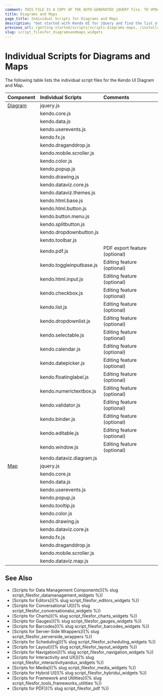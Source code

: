 ```yaml
---
comment: THIS FILE IS A COPY OF THE AUTO-GENERATED jQUERY file. TO UPDATE THE CONTENT, COPY THE NEW DEPENDENCIES FROM THE RELEVANT jQUERY FILE.
title: Diagrams and Maps
page_title: Individual Scripts for Diagrams and Maps
description: "Get started with Kendo UI for jQuery and find the list of required script files for the Kendo UI Diagrams and Maps"
previous_url: /getting-started/scripts/scripts-diagrams-maps, /installation/scripts/scripts-diagrams-maps
slug: script_filesfor_diagramsandmaps_widgets
---
```


# Individual Scripts for Diagrams and Maps

The following table lists the individual script files for the Kendo UI Diagram and Map.&nbsp;&nbsp;

| Component | Individual Scripts | Comments |
| :---   | :---         | :---     |
| [Diagram](https://demos.telerik.com/kendo-ui/diagram/index) | jquery.js | |
| | kendo.core.js | |
| | kendo.data.js | |
| | kendo.userevents.js | |
| | kendo.fx.js | |
| | kendo.draganddrop.js | |
| | kendo.mobile.scroller.js | |
| | kendo.color.js | |
| | kendo.popup.js | |
| | kendo.drawing.js | |
| | kendo.dataviz.core.js | |
| | kendo.dataviz.themes.js | |
| | kendo.html.base.js | |
| | kendo.html.button.js | |
| | kendo.button.menu.js | |
| | kendo.splitbutton.js | |
| | kendo.dropdownbutton.js | |
| | kendo.toolbar.js | |
| | kendo.pdf.js | PDF export feature (optional) |
| | kendo.toggleinputbase.js | Editing feature (optional) |
| | kendo.html.input.js | Editing feature (optional) |
| | kendo.checkbox.js | Editing feature (optional) |
| | kendo.list.js | Editing feature (optional) |
| | kendo.dropdownlist.js | Editing feature (optional) |
| | kendo.selectable.js | Editing feature (optional) |
| | kendo.calendar.js | Editing feature (optional) |
| | kendo.datepicker.js | Editing feature (optional) |
| | kendo.floatinglabel.js | Editing feature (optional) |
| | kendo.numerictextbox.js | Editing feature (optional) |
| | kendo.validator.js | Editing feature (optional) |
| | kendo.binder.js | Editing feature (optional) |
| | kendo.editable.js | Editing feature (optional) |
| | kendo.window.js | Editing feature (optional) |
| | kendo.dataviz.diagram.js | |
| [Map](https://demos.telerik.com/kendo-ui/map/index) | jquery.js | |
| | kendo.core.js | |
| | kendo.data.js | |
| | kendo.userevents.js | |
| | kendo.popup.js | |
| | kendo.tooltip.js | |
| | kendo.color.js | |
| | kendo.drawing.js | |
| | kendo.dataviz.core.js | |
| | kendo.fx.js | |
| | kendo.draganddrop.js | |
| | kendo.mobile.scroller.js | |
| | kendo.dataviz.map.js | |

## See Also

+ [Scripts for Data Management Components]({% slug script_filesfor_datamanagement_widgets %})
+ [Scripts for Editors]({% slug script_filesfor_editors_widgets %})
+ [Scripts for Conversational UI]({% slug script_filesfor_conversationalui_widgets %})
+ [Scripts for Charts]({% slug script_filesfor_charts_widgets %})
+ [Scripts for Gauges]({% slug script_filesfor_gauges_widgets %})
+ [Scripts for Barcodes]({% slug script_filesfor_barcodes_widgets %})
+ [Scripts for Server-Side Wrappers]({% slug script_filesfor_serverside_wrappers %})
+ [Scripts for Scheduling]({% slug script_filesfor_scheduling_widgets %})
+ [Scripts for Layout]({% slug script_filesfor_layout_widgets %})
+ [Scripts for Navigation]({% slug script_filesfor_navigation_widgets %})
+ [Scripts for Interactivity and UX]({% slug script_filesfor_interactivityandux_widgets %})
+ [Scripts for Media]({% slug script_filesfor_media_widgets %})
+ [Scripts for Hybrid UI]({% slug script_filesfor_hybridui_widgets %})
+ [Scripts for Framework and Utilities]({% slug script_filesfor_tools_frameworks_utilities %})
+ [Scripts for PDF]({% slug script_filesfor_pdf %})
